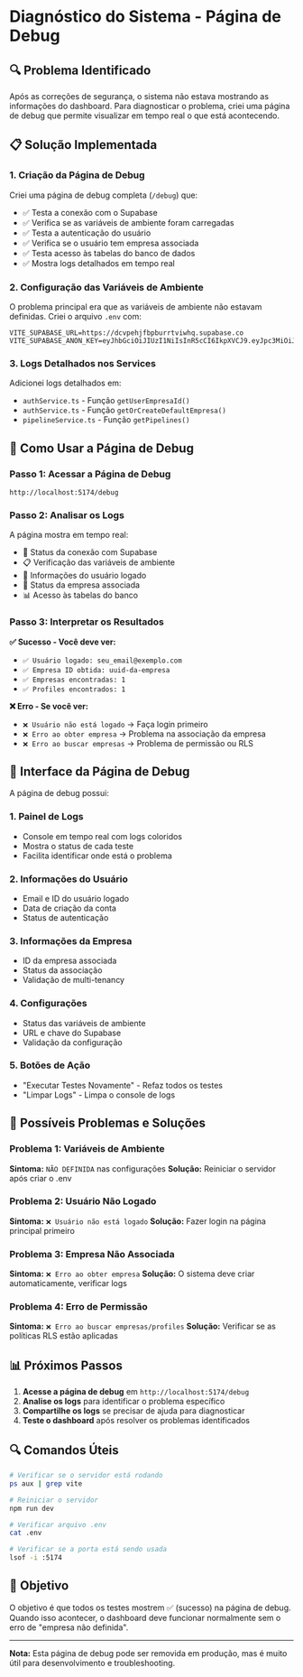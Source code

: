 # Diagnóstico do Sistema - Página de Debug

## 🔍 Problema Identificado

Após as correções de segurança, o sistema não estava mostrando as informações do dashboard. Para diagnosticar o problema, criei uma página de debug que permite visualizar em tempo real o que está acontecendo.

## 📋 Solução Implementada

### 1. **Criação da Página de Debug**

Criei uma página de debug completa (`/debug`) que:
- ✅ Testa a conexão com o Supabase
- ✅ Verifica se as variáveis de ambiente foram carregadas
- ✅ Testa a autenticação do usuário
- ✅ Verifica se o usuário tem empresa associada
- ✅ Testa acesso às tabelas do banco de dados
- ✅ Mostra logs detalhados em tempo real

### 2. **Configuração das Variáveis de Ambiente**

O problema principal era que as variáveis de ambiente não estavam definidas. Criei o arquivo `.env` com:
```
VITE_SUPABASE_URL=https://dcvpehjfbpburrtviwhq.supabase.co
VITE_SUPABASE_ANON_KEY=eyJhbGciOiJIUzI1NiIsInR5cCI6IkpXVCJ9.eyJpc3MiOiJzdXBhYmFzZSIsInJlZiI6ImRjdnBlaGpmYnBidXJydHZpd2hxIiwicm9sZSI6ImFub24iLCJpYXQiOjE3NTE4NDE2MTAsImV4cCI6MjA2NzQxNzYxMH0.KJRpc2BDeM2y1K8kHeyC5OgYFpQsMF4DaJ8NNbe3ve0
```

### 3. **Logs Detalhados nos Services**

Adicionei logs detalhados em:
- `authService.ts` - Função `getUserEmpresaId()`
- `authService.ts` - Função `getOrCreateDefaultEmpresa()`
- `pipelineService.ts` - Função `getPipelines()`

## 🚀 Como Usar a Página de Debug

### Passo 1: Acessar a Página de Debug
```
http://localhost:5174/debug
```

### Passo 2: Analisar os Logs
A página mostra em tempo real:
- 🔗 Status da conexão com Supabase
- 📋 Verificação das variáveis de ambiente
- 👤 Informações do usuário logado
- 🏢 Status da empresa associada
- 📊 Acesso às tabelas do banco

### Passo 3: Interpretar os Resultados

**✅ Sucesso - Você deve ver:**
- `✅ Usuário logado: seu_email@exemplo.com`
- `✅ Empresa ID obtida: uuid-da-empresa`
- `✅ Empresas encontradas: 1`
- `✅ Profiles encontrados: 1`

**❌ Erro - Se você ver:**
- `❌ Usuário não está logado` → Faça login primeiro
- `❌ Erro ao obter empresa` → Problema na associação da empresa
- `❌ Erro ao buscar empresas` → Problema de permissão ou RLS

## 📱 Interface da Página de Debug

A página de debug possui:

### 1. **Painel de Logs**
- Console em tempo real com logs coloridos
- Mostra o status de cada teste
- Facilita identificar onde está o problema

### 2. **Informações do Usuário**
- Email e ID do usuário logado
- Data de criação da conta
- Status de autenticação

### 3. **Informações da Empresa**
- ID da empresa associada
- Status da associação
- Validação de multi-tenancy

### 4. **Configurações**
- Status das variáveis de ambiente
- URL e chave do Supabase
- Validação da configuração

### 5. **Botões de Ação**
- "Executar Testes Novamente" - Refaz todos os testes
- "Limpar Logs" - Limpa o console de logs

## 🔧 Possíveis Problemas e Soluções

### Problema 1: Variáveis de Ambiente
**Sintoma:** `NÃO DEFINIDA` nas configurações
**Solução:** Reiniciar o servidor após criar o .env

### Problema 2: Usuário Não Logado
**Sintoma:** `❌ Usuário não está logado`
**Solução:** Fazer login na página principal primeiro

### Problema 3: Empresa Não Associada
**Sintoma:** `❌ Erro ao obter empresa`
**Solução:** O sistema deve criar automaticamente, verificar logs

### Problema 4: Erro de Permissão
**Sintoma:** `❌ Erro ao buscar empresas/profiles`
**Solução:** Verificar se as políticas RLS estão aplicadas

## 📊 Próximos Passos

1. **Acesse a página de debug** em `http://localhost:5174/debug`
2. **Analise os logs** para identificar o problema específico
3. **Compartilhe os logs** se precisar de ajuda para diagnosticar
4. **Teste o dashboard** após resolver os problemas identificados

## 🔍 Comandos Úteis

```bash
# Verificar se o servidor está rodando
ps aux | grep vite

# Reiniciar o servidor
npm run dev

# Verificar arquivo .env
cat .env

# Verificar se a porta está sendo usada
lsof -i :5174
```

## 🎯 Objetivo

O objetivo é que todos os testes mostrem ✅ (sucesso) na página de debug. Quando isso acontecer, o dashboard deve funcionar normalmente sem o erro de "empresa não definida".

---

**Nota:** Esta página de debug pode ser removida em produção, mas é muito útil para desenvolvimento e troubleshooting. 